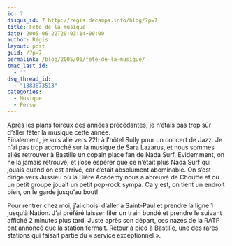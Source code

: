 ```yaml
---
id: 7
disqus_id: 7 http://regis.decamps.info/blog/?p=7
title: Fête de la musique
date: 2005-06-22T20:03:14+00:00
author: Régis
layout: post
guid: /?p=7
permalink: /blog/2005/06/fete-de-la-musique/
tmac_last_id:
  - ""
dsq_thread_id:
  - "1383873513"
categories:
  - Musique
  - Perso
---
```

<p class="mobile-post">
  Après les plans foireux des années précédantes, je n’étais pas trop sûr d’aller fêter la musique cette année.<br /> Finalement, je suis allé vers 22h à l’hôtel Sully pour un concert de Jazz. Je n’ai pas trop accroché sur la musique de Sara Lazarus, et nous sommes allés retrouver à Bastille un copain place fan de Nada Surf. Evidemment, on ne la jamais retrouvé, et j’ose espérer que ce n’était plus Nada Surf qui jouais quand on est arrivé, car c’était absolument abominable. On s’est dirigé vers Jussieu où la Bière Academy nous a abreuvé de Chouffe et où un petit groupe jouait un petit pop-rock sympa. Ca y est, on tient un endroit bien, on le garde jusqu’au bout!
</p>

<p class="mobile-post">
  Pour rentrer chez moi, j’ai choisi d’aller à Saint-Paul et prendre la ligne 1 jusqu’à Nation. J’ai préféré laisser filer un train bondé et prendre le suivant affiché 2 minutes plus tard. Juste après son départ, ces nazes de la RATP ont annoncé que la station fermait. Retour à pied à Bastille, une des rares stations qui faisait partie du « service exceptionnel ».
</p>
